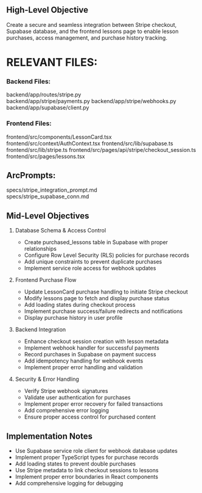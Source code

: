 ## High-Level Objective

Create a secure and seamless integration between Stripe checkout, Supabase database, and the frontend lessons page to enable lesson purchases, access management, and purchase history tracking.

# RELEVANT FILES:
### Backend Files:
backend/app/routes/stripe.py                     
backend/app/stripe/payments.py
backend/app/stripe/webhooks.py
backend/app/supabase/client.py

### Frontend Files:
frontend/src/components/LessonCard.tsx           
frontend/src/context/AuthContext.tsx 
frontend/src/lib/supabase.ts
frontend/src/lib/stripe.ts
frontend/src/pages/api/stripe/checkout_session.ts
frontend/src/pages/lessons.tsx

## ArcPrompts:
specs/stripe_integration_prompt.md               
specs/stripe_supabase_conn.md 

## Mid-Level Objectives

1. Database Schema & Access Control
   - Create purchased_lessons table in Supabase with proper relationships
   - Configure Row Level Security (RLS) policies for purchase records
   - Add unique constraints to prevent duplicate purchases
   - Implement service role access for webhook updates

2. Frontend Purchase Flow
   - Update LessonCard purchase handling to initiate Stripe checkout
   - Modify lessons page to fetch and display purchase status
   - Add loading states during checkout process
   - Implement purchase success/failure redirects and notifications
   - Display purchase history in user profile

3. Backend Integration
   - Enhance checkout session creation with lesson metadata
   - Implement webhook handler for successful payments
   - Record purchases in Supabase on payment success
   - Add idempotency handling for webhook events
   - Implement proper error handling and validation

4. Security & Error Handling
   - Verify Stripe webhook signatures
   - Validate user authentication for purchases
   - Implement proper error recovery for failed transactions
   - Add comprehensive error logging
   - Ensure proper access control for purchased content

## Implementation Notes

- Use Supabase service role client for webhook database updates
- Implement proper TypeScript types for purchase records
- Add loading states to prevent double purchases
- Use Stripe metadata to link checkout sessions to lessons
- Implement proper error boundaries in React components
- Add comprehensive logging for debugging
